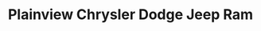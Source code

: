 ---
title: "Plainview Chrysler Dodge Jeep Ram"
url: /plainview/plainview-chrysler-dodge-jeep-ram/
shop: car
---